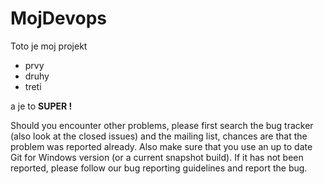 # MojDevops

Toto je moj projekt

* prvy
* druhy
* treti

a je to **SUPER !**

Should you encounter other problems, please first search the bug tracker (also look at the closed issues) and the mailing list, chances are that the problem was reported already. Also make sure that you use an up to date Git for Windows version (or a current snapshot build). If it has not been reported, please follow our bug reporting guidelines and report the bug.



